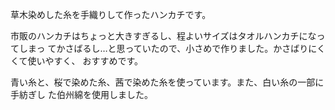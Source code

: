 草木染めした糸を手織りして作ったハンカチです。

市販のハンカチはちょっと大きすぎるし、程よいサイズはタオルハンカチになってしまっ
てかさばるし…と思っていたので、小さめで作りました。かさばりにくくて使いやすく、
おすすめです。

青い糸と、桜で染めた糸、茜で染めた糸を使っています。また、白い糸の一部に手紡ぎし
た伯州綿を使用しました。
